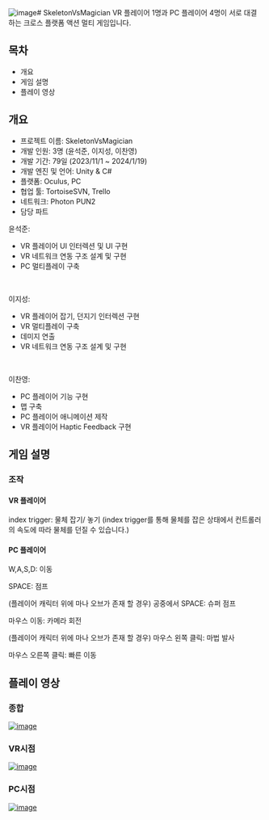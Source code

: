 ![image](https://github.com/sioem/SkeletonVsMagician/assets/92648650/0c9f1270-1319-430e-9abb-856654e4d353)# SkeletonVsMagician
VR 플레이어 1명과 PC 플레이어 4명이 서로 대결하는 크로스 플랫폼 액션 멀티 게임입니다.

## 목차
- 개요
- 게임 설명
- 플레이 영상

## 개요
- 프로젝트 이름: SkeletonVsMagician
- 개발 인원: 3명 (윤석준, 이지성, 이찬영) 
- 개발 기간: 79일 (2023/11/1 ~ 2024/1/19)
- 개발 엔진 및 언어: Unity & C#
- 플랫폼: Oculus, PC
- 협업 툴: TortoiseSVN, Trello
- 네트워크: Photon PUN2
- 담당 파트
  
윤석준: 
 
- VR 플레이어 UI 인터렉션 및 UI 구현
- VR 네트워크 연동 구조 설계 및 구현
- PC 멀티플레이 구축

<br/>

이지성:

- VR 플레이어 잡기, 던지기 인터렉션 구현
- VR 멀티플레이 구축
- 데미지 연출
- VR 네트워크 연동 구조 설계 및 구현

<br/>

이찬영:

- PC 플레이어 기능 구현
- 맵 구축
- PC 플레이어 애니메이션 제작
- VR 플레이어 Haptic Feedback 구현
  
## 게임 설명
### 조작
#### VR 플레이어
index trigger: 물체 잡기/ 놓기
(index trigger를 통해 물체를 잡은 상태에서 컨트롤러의 속도에 따라 물체를 던질 수 있습니다.)

#### PC 플레이어
W,A,S,D: 이동

SPACE: 점프

(플레이어 캐릭터 위에 마나 오브가 존재 할 경우) 공중에서 SPACE: 슈퍼 점프

마우스 이동: 카메라 회전

(플레이어 캐릭터 위에 마나 오브가 존재 할 경우) 마우스 왼쪽 클릭: 마법 발사

마우스 오른쪽 클릭: 빠른 이동

## 플레이 영상
### 종합
[![image](https://github.com/sioem/SkeletonVsMagician/assets/92648650/56e624f9-e8bb-417b-8317-6fb614c7b734)](https://youtu.be/hhchZPFkR2U)

### VR시점
[![image](https://github.com/sioem/SkeletonVsMagician/assets/92648650/bfddb881-84df-468e-b23e-29fb14a82a33)](https://youtu.be/j0dzOClvjto)

### PC시점
[![image](https://github.com/sioem/SkeletonVsMagician/assets/92648650/6a47a638-cbcb-4aa1-b639-c4e2111daef2)](https://youtu.be/Wcclw2vWI2Q)



  
